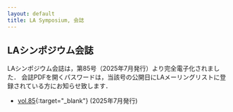 ```yaml
---
layout: default
title: LA Symposium, 会誌
---
```


LAシンポジウム会誌
--------
LAシンポジウム会誌は，第85号（2025年7月発行）より完全電子化されました．
会誌PDFを開くパスワードは，当該号の公開日にLAメーリングリストに登録されている方にお知らせ致します．

* [vol.85](./kaishi/LA85_202507.pdf){:target="_blank"} (2025年7月発行)
